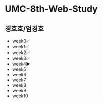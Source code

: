 # UMC-8th-Web-Study
## 경호호/엄경호
- week0✅
- week1✅
- week2✅
- week3✅
- week4▶️
- week5
- week6
- week7
- week8
- week9
- week10
